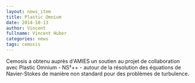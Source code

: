 ```yaml
---
layout: news_item
title: Plastic Omnium
date: 2014-10-13
author: Vincent
fullname: Vincent Huber
categories: news
tags: cemosis
---
```


​​Cemosis a obtenu auprès ​d'AMIES un soutien au projet de collaboration avec Plastic Omnium​ - NS​²++ - autour de la résolution des équations de Navier-Stokes de manière non standard pour des problèmes de turbulence.